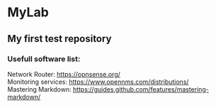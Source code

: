 # MyLab
My first test repository
----
### Usefull software list:  
Network Router: https://opnsense.org/  
Monitoring services: https://www.opennms.com/distributions/  
Mastering Markdown: https://guides.github.com/features/mastering-markdown/  


